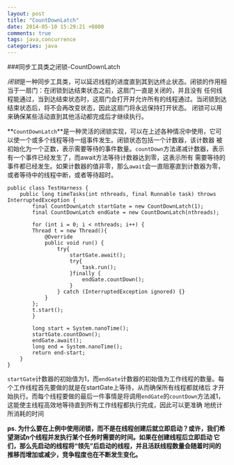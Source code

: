 ```yaml
---
layout: post
title: "CountDownLatch"
date: 2014-05-10 15:29:21 +0800
comments: true
tags: java,concurrence
categories: java
---
```


###同步工具类之闭锁-CountDownLatch

*闭锁*是一种同步工具类，可以延迟线程的进度直到其到达终止状态。闭锁的作用相当于一扇门：在闭锁到达结束状态之前，这扇门一直是关闭的，并且没有
任何线程能通过，当到达结束状态时，这扇门会打开并允许所有的线程通过。当闭锁到达结束状态后，将不会再改变状态，因此这扇门将永远保持打开状态。
闭锁可以用来确保某些活动直到其他活动都完成后才继续执行。
 
**`CountDownLatch`**是一种灵活的闭锁实现，可以在上述各种情况中使用，它可以使一个或多个线程等待一组事件发生。闭锁状态包括一个计数器，该计数器
被初始化为一个正数，表示需要等待的事件数量。`countDown`方法递减计数器，表示有一个事件已经发生了，而await方法等待计数器达到零，这表示所有
需要等待的事件都已经发生。如果计数器的值非零，那么`await`会一直阻塞直到计数器为零，或者等待中的线程中断，或者等待超时。

    public class TestHarness {  
    	public long timeTasks(int nthreads, final Runnable task) throws InterruptedException {  
        	final CountDownLatch startGate = new CountDownLatch(1);  
        	final CountDownLatch endGate = new CountDownLatch(nthreads);  
  
        	for (int i = 0; i < nthreads; i++) {  
            Thread t = new Thread(){  
                @Override  
                public void run() {  
                    try{  
                        startGate.await();  
                        try{  
                            task.run();  
                        }finally {  
                            endGate.countDown();  
                        }  
                    } catch (InterruptedException ignored) {}  
                }  
            };  
            t.start();  
        	}  
  
        	long start = System.nanoTime();  
        	startGate.countDown();  
        	endGate.await();  
        	long end = System.nanoTime();  
        	return end-start;  
    	}  
	}  

 
`startGate`计数器的初始值为1，而`endGate`计数器的初始值为工作线程的数量。每个工作线程首先要做的就是在startGate上等待，从而确保所有线程都就绪后
才开始执行。而每个线程要做的最后一件事情是将调用`endGate`的`countDown`方法减1，这能使主线程高效地等待直到所有工作线程都执行完成，因此可以更准确
地统计所消耗的时间
 
**ps. 为什么要在上例中使用闭锁，而不是在线程创建后就立即启动？或许，我们希望测试n个线程并发执行某个任务时需要的时间。如果在创建线程后立即启动
它们，那么先启动的线程将“领先”后启动的线程，并且活跃线程数量会随着时间的推移而增加或减少，竞争程度也在不断发生变化。**


